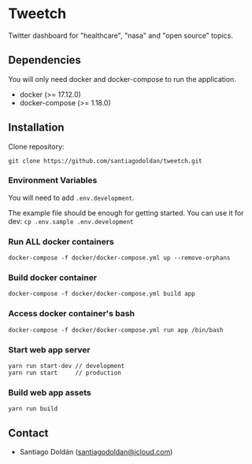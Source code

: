 # Tweetch
Twitter dashboard for "healthcare", "nasa" and "open source" topics.

## Dependencies

You will only need docker and docker-compose to run the application.

- docker (>= 17.12.0)
- docker-compose (>= 1.18.0)

## Installation

Clone repository:

```shell
git clone https://github.com/santiagodoldan/tweetch.git
```

### Environment Variables

You will need to add `.env.development`.

The example file should be enough for getting started. You can use it for dev: `cp .env.sample .env.development`

### Run ALL docker containers

```shell
docker-compose -f docker/docker-compose.yml up --remove-orphans
```

### Build docker container

```shell
docker-compose -f docker/docker-compose.yml build app
```

### Access docker container's bash

```shell
docker-compose -f docker/docker-compose.yml run app /bin/bash
```

### Start web app server

```shell
yarn run start-dev // development
yarn run start     // production
```

### Build web app assets

```shell
yarn run build
```

## Contact

- Santiago Doldán (santiagodoldan@icloud.com)
